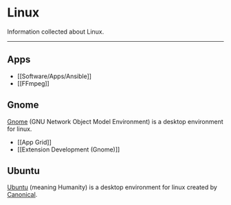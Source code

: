 # Linux

Information collected about Linux.

---

## Apps

- [[Software/Apps/Ansible]]
- [[FFmpeg]]

## Gnome

[Gnome](https://www.gnome.org/) (GNU Network Object Model Environment) is a desktop environment for linux.

- [[App Grid]]
- [[Extension Development (Gnome)]]

## Ubuntu

[Ubuntu](https://ubuntu.com/) (meaning Humanity) is a desktop environment for linux created by [Canonical](https://canonical.com/).